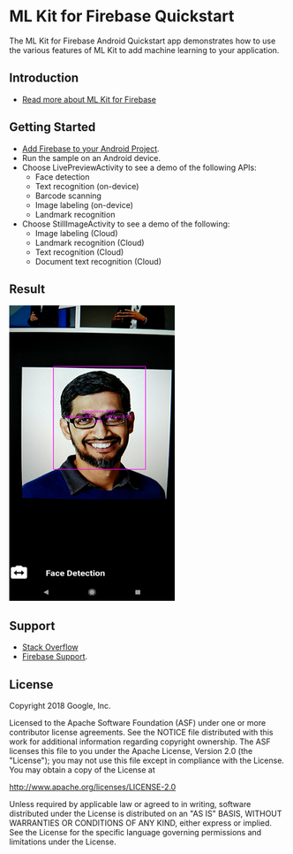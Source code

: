 ML Kit for Firebase Quickstart
==============================

The ML Kit for Firebase Android Quickstart app demonstrates how to use the
various features of ML Kit to add machine learning to your application.

Introduction
------------

- [Read more about ML Kit for Firebase](https://firebase.google.com/docs/ml-kit/)

Getting Started
---------------

- [Add Firebase to your Android Project](https://firebase.google.com/docs/android/setup).
- Run the sample on an Android device.
- Choose LivePreviewActivity to see a demo of the following APIs:
  - Face detection
  - Text recognition (on-device)
  - Barcode scanning
  - Image labeling (on-device)
  - Landmark recognition
- Choose StillImageActivity to see a demo of the following:
  - Image labeling (Cloud)
  - Landmark recognition (Cloud)
  - Text recognition (Cloud)
  - Document text recognition (Cloud)

Result
-----------
<img src="app/src/screen.png" height="534" width="300"/>

Support
-------

- [Stack Overflow](https://stackoverflow.com/questions/tagged/mlkit)
- [Firebase Support](https://firebase.google.com/support/).

License
-------

Copyright 2018 Google, Inc.

Licensed to the Apache Software Foundation (ASF) under one or more contributor
license agreements.  See the NOTICE file distributed with this work for
additional information regarding copyright ownership.  The ASF licenses this
file to you under the Apache License, Version 2.0 (the "License"); you may not
use this file except in compliance with the License.  You may obtain a copy of
the License at

  http://www.apache.org/licenses/LICENSE-2.0

Unless required by applicable law or agreed to in writing, software
distributed under the License is distributed on an "AS IS" BASIS, WITHOUT
WARRANTIES OR CONDITIONS OF ANY KIND, either express or implied.  See the
License for the specific language governing permissions and limitations under
the License.
